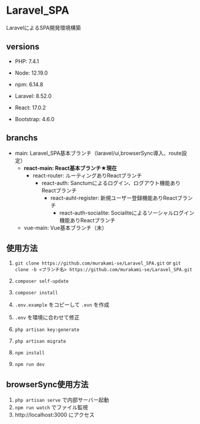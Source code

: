 # Laravel_SPA

LaravelによるSPA開発環境構築

## versions

- PHP: 7.4.1
- Node: 12.19.0
- npm: 6.14.8

- Laravel: 8.52.0
- React: 17.0.2
- Bootstrap: 4.6.0

## branchs

- main: Laravel_SPA基本ブランチ（laravel/ui,browserSync導入、route設定）
    - **react-main: React基本ブランチ★現在**
        - react-router: ルーティングありReactブランチ
            - react-auth: Sanctumによるログイン、ログアウト機能ありReactブランチ
                - react-auht-register: 新規ユーザー登録機能ありReactブランチ
                    - react-auth-socialite: Socialiteによるソーシャルログイン機能ありReactブランチ
    - vue-main: Vue基本ブランチ（未）

## 使用方法

1. `git clone https://github.com/murakami-se/Laravel_SPA.git` 
    or
    `git clone -b <ブランチ名> https://github.com/murakami-se/Laravel_SPA.git`

1. `composer self-update`

1. `composer install`

1. `.env.example` をコピーして `.evn` を作成

1. `.env` を環境に合わせて修正

1. `php artisan key:generate`

1. `php artisan migrate`

1. `npm install`

1. `npm run dev`

## browserSync使用方法

1. `php artisan serve` で内部サーバー起動
1. `npm run watch` でファイル監視
1. http://localhost:3000 にアクセス
